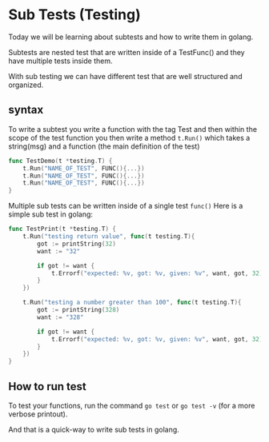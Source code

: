# Sub Tests (Testing)

Today we will be learning about subtests and how to write them in golang.

Subtests are nested test that are written inside of a TestFunc() and they have multiple tests inside them.

With sub testing we can have different test that are well structured and organized.

## syntax
To write a subtest you write a function with the tag Test and then within the scope of the test function you then write a method `t.Run()` which takes a string(msg) and a function (the main definition of the test)
```Go
func TestDemo(t *testing.T) {
    t.Run("NAME_OF_TEST", FUNC(){...})
    t.Run("NAME_OF_TEST", FUNC(){...})
    t.Run("NAME_OF_TEST", FUNC(){...})
}
```
Multiple sub tests can be written inside of a single test `func()`
Here is a simple sub test in golang:
```Go
func TestPrint(t *testing.T) {
    t.Run("testing return value", func(t testing.T){
        got := printString(32)
        want := "32"

        if got != want {
            t.Errorf("expected: %v, got: %v, given: %v", want, got, 32)
        }
    })

    t.Run("testing a number greater than 100", func(t testing.T){
        got := printString(328)
        want := "328"

        if got != want {
            t.Errorf("expected: %v, got: %v, given: %v", want, got, 32)
        }
    })
}
```
## How to run test
To test your functions, run the command `go test` or `go test -v` (for a more verbose printout).


And that is a quick-way to write sub tests in golang. 

